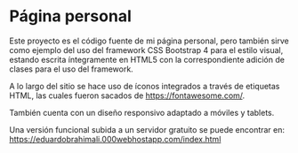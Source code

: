 # Página personal
Este proyecto es el código fuente de mi página personal, pero también sirve como ejemplo del uso del framework CSS Bootstrap 4 para
el estilo visual, estando escrita íntegramente en HTML5 con la correspondiente adición de clases para el uso del framework.

A lo largo del sitio se hace uso de íconos integrados a través de etiquetas HTML, las cuales fueron sacados de 
<https://fontawesome.com/>.

También cuenta con un diseño responsivo adaptado a móviles y tablets.

Una versión funcional subida a un servidor gratuito se puede encontrar en: <https://eduardobrahimali.000webhostapp.com/index.html>
